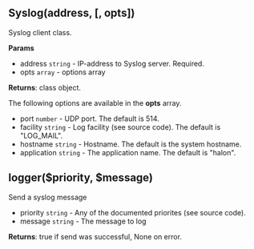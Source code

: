## Syslog(address, [, opts])
Syslog client class.

**Params**

- address `string` - IP-address to Syslog server. Required.
- opts `array` - options array

**Returns**: class object.

The following options are available in the **opts** array.

- port `number` - UDP port. The default is 514.
- facility `string` - Log facility (see source code). The default is "LOG_MAIL".
- hostname `string` - Hostname. The default is the system hostname.
- application `string` - The application name. The default is "halon".

## logger($priority, $message)
Send a syslog message

- priority `string` - Any of the documented priorites (see source code).
- message `string` - The message to log

**Returns**: true if send was successful, None on error.
